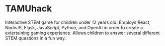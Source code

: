 # TAMUhack
Interactive STEM game for children under 12 years old. Employs React, NodeJS, Flask, JavaScript, Python, and OpenAI in order to create a extertaining gaming experience. Allows children to answer several different STEM questions in a fun way.
